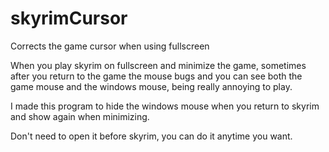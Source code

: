 # skyrimCursor
Corrects the game cursor when using fullscreen


When you play skyrim on fullscreen and minimize the game, sometimes after you return to the game the mouse bugs and you can see both the game mouse and the windows mouse, being really annoying to play.

I made this program to hide the windows mouse when you return to skyrim and show again when minimizing.

Don't need to open it before skyrim, you can do it anytime you want.
